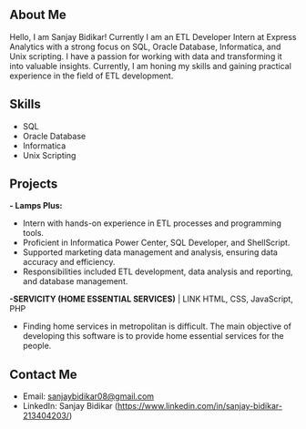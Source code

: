 ## About Me

Hello, I am Sanjay Bidikar! Currently I am an ETL Developer Intern at Express Analytics with a strong focus on SQL, Oracle Database, Informatica, and Unix scripting. I have a passion for working with data and transforming it into valuable insights. Currently, I am honing my skills and gaining practical experience in the field of ETL development.

## Skills

- SQL
- Oracle Database
- Informatica
- Unix Scripting

## Projects

**- Lamps Plus:**
- Intern with hands-on experience in ETL processes and programming tools.
- Proficient in Informatica Power Center, SQL Developer, and ShellScript.
- Supported marketing data management and analysis, ensuring data accuracy and efficiency.
- Responsibilities included ETL development, data analysis and reporting, and database management.

**-SERVICITY (HOME ESSENTIAL SERVICES)** | LINK HTML, CSS, JavaScript, PHP
- Finding home services in metropolitan is difficult. The main objective of developing this software is to
provide home essential services for the people.

## Contact Me

- Email: sanjaybidikar08@gmail.com
- LinkedIn: Sanjay Bidikar (https://www.linkedin.com/in/sanjay-bidikar-213404203/)

<!---
sanjay-py/sanjay-py is a ✨ special ✨ repository because its `README.md` (this file) appears on your GitHub profile.
You can click the Preview link to take a look at your changes.
--->
